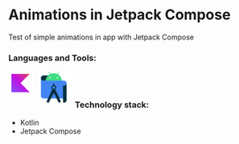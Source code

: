 # Animations in Jetpack Compose
Test of simple animations in app with Jetpack Compose

### Languages and Tools:
<img align="left" alt="Kotlin" width="48px" hight="48px" src="https://github.com/devicons/devicon/blob/master/icons/kotlin/kotlin-original.svg" style="padding-right:10px;" />
<img align="left" alt="Android Studio" width="64px" hight="64px" src="https://github.com/devicons/devicon/blob/master/icons/androidstudio/androidstudio-original.svg" style="padding-right:10px;" />

<br />
<br />

### Technology stack:
- Kotlin
- Jetpack Compose





